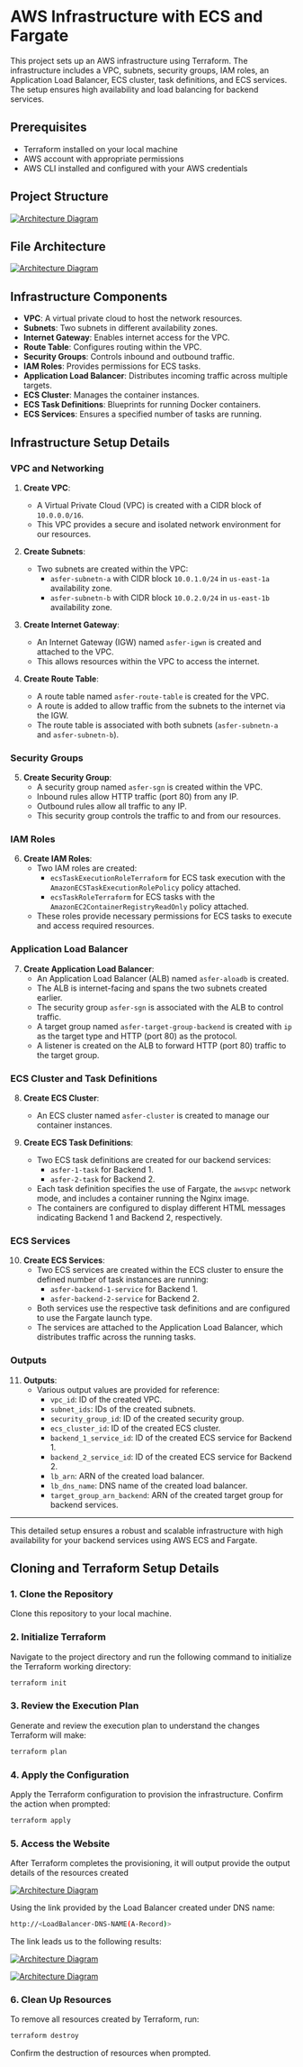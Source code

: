 # AWS Infrastructure with ECS and Fargate

This project sets up an AWS infrastructure using Terraform. The infrastructure includes a VPC, subnets, security groups, IAM roles, an Application Load Balancer, ECS cluster, task definitions, and ECS services. The setup ensures high availability and load balancing for backend services.

## Prerequisites

- Terraform installed on your local machine
- AWS account with appropriate permissions
- AWS CLI installed and configured with your AWS credentials

## Project Structure

[![Architecture Diagram](architecture.png)](architecture.png)

## File Architecture

[![Architecture Diagram](struc.png)](struc.png)



## Infrastructure Components

- **VPC**: A virtual private cloud to host the network resources.
- **Subnets**: Two subnets in different availability zones.
- **Internet Gateway**: Enables internet access for the VPC.
- **Route Table**: Configures routing within the VPC.
- **Security Groups**: Controls inbound and outbound traffic.
- **IAM Roles**: Provides permissions for ECS tasks.
- **Application Load Balancer**: Distributes incoming traffic across multiple targets.
- **ECS Cluster**: Manages the container instances.
- **ECS Task Definitions**: Blueprints for running Docker containers.
- **ECS Services**: Ensures a specified number of tasks are running.


## Infrastructure Setup Details

### VPC and Networking

1. **Create VPC**:
   - A Virtual Private Cloud (VPC) is created with a CIDR block of `10.0.0.0/16`.
   - This VPC provides a secure and isolated network environment for our resources.

2. **Create Subnets**:
   - Two subnets are created within the VPC:
     - `asfer-subnetn-a` with CIDR block `10.0.1.0/24` in `us-east-1a` availability zone.
     - `asfer-subnetn-b` with CIDR block `10.0.2.0/24` in `us-east-1b` availability zone.

3. **Create Internet Gateway**:
   - An Internet Gateway (IGW) named `asfer-igwn` is created and attached to the VPC.
   - This allows resources within the VPC to access the internet.

4. **Create Route Table**:
   - A route table named `asfer-route-table` is created for the VPC.
   - A route is added to allow traffic from the subnets to the internet via the IGW.
   - The route table is associated with both subnets (`asfer-subnetn-a` and `asfer-subnetn-b`).

### Security Groups

5. **Create Security Group**:
   - A security group named `asfer-sgn` is created within the VPC.
   - Inbound rules allow HTTP traffic (port 80) from any IP.
   - Outbound rules allow all traffic to any IP.
   - This security group controls the traffic to and from our resources.

### IAM Roles

6. **Create IAM Roles**:
   - Two IAM roles are created:
     - `ecsTaskExecutionRoleTerraform` for ECS task execution with the `AmazonECSTaskExecutionRolePolicy` policy attached.
     - `ecsTaskRoleTerraform` for ECS tasks with the `AmazonEC2ContainerRegistryReadOnly` policy attached.
   - These roles provide necessary permissions for ECS tasks to execute and access required resources.

### Application Load Balancer

7. **Create Application Load Balancer**:
   - An Application Load Balancer (ALB) named `asfer-aloadb` is created.
   - The ALB is internet-facing and spans the two subnets created earlier.
   - The security group `asfer-sgn` is associated with the ALB to control traffic.
   - A target group named `asfer-target-group-backend` is created with `ip` as the target type and HTTP (port 80) as the protocol.
   - A listener is created on the ALB to forward HTTP (port 80) traffic to the target group.

### ECS Cluster and Task Definitions

8. **Create ECS Cluster**:
   - An ECS cluster named `asfer-cluster` is created to manage our container instances.

9. **Create ECS Task Definitions**:
   - Two ECS task definitions are created for our backend services:
     - `asfer-1-task` for Backend 1.
     - `asfer-2-task` for Backend 2.
   - Each task definition specifies the use of Fargate, the `awsvpc` network mode, and includes a container running the Nginx image.
   - The containers are configured to display different HTML messages indicating Backend 1 and Backend 2, respectively.

### ECS Services

10. **Create ECS Services**:
    - Two ECS services are created within the ECS cluster to ensure the defined number of task instances are running:
      - `asfer-backend-1-service` for Backend 1.
      - `asfer-backend-2-service` for Backend 2.
    - Both services use the respective task definitions and are configured to use the Fargate launch type.
    - The services are attached to the Application Load Balancer, which distributes traffic across the running tasks.

### Outputs

11. **Outputs**:
    - Various output values are provided for reference:
      - `vpc_id`: ID of the created VPC.
      - `subnet_ids`: IDs of the created subnets.
      - `security_group_id`: ID of the created security group.
      - `ecs_cluster_id`: ID of the created ECS cluster.
      - `backend_1_service_id`: ID of the created ECS service for Backend 1.
      - `backend_2_service_id`: ID of the created ECS service for Backend 2.
      - `lb_arn`: ARN of the created load balancer.
      - `lb_dns_name`: DNS name of the created load balancer.
      - `target_group_arn_backend`: ARN of the created target group for backend services.

---

This detailed setup ensures a robust and scalable infrastructure with high availability for your backend services using AWS ECS and Fargate.

## Cloning and Terraform Setup Details

### 1. Clone the Repository

Clone this repository to your local machine.

### 2. Initialize Terraform

Navigate to the project directory and run the following command to initialize the Terraform working directory:

```sh
terraform init
```

### 3. Review the Execution Plan

Generate and review the execution plan to understand the changes Terraform will make:

```sh
terraform plan
```

### 4. Apply the Configuration

Apply the Terraform configuration to provision the infrastructure. Confirm the action when prompted:

```sh
terraform apply
```

### 5. Access the Website

After Terraform completes the provisioning, it will output provide the output details of the resources created


[![Architecture Diagram](res3.png)](res.png)


Using the link provided by the Load Balancer created under DNS name:

```sh
http://<LoadBalancer-DNS-NAME(A-Record)>
```

The link leads us to the following results:

[![Architecture Diagram](res1.png)](res1.png)

[![Architecture Diagram](res2.png)](res2.png)

### 6. Clean Up Resources

To remove all resources created by Terraform, run:

```sh
terraform destroy
```

Confirm the destruction of resources when prompted.